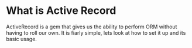 # What is Active Record

ActiveRecord is a gem that gives us the ability to perform ORM without having to roll our own. It is fiarly simple, lets look at how to set it up and its basic usage.
